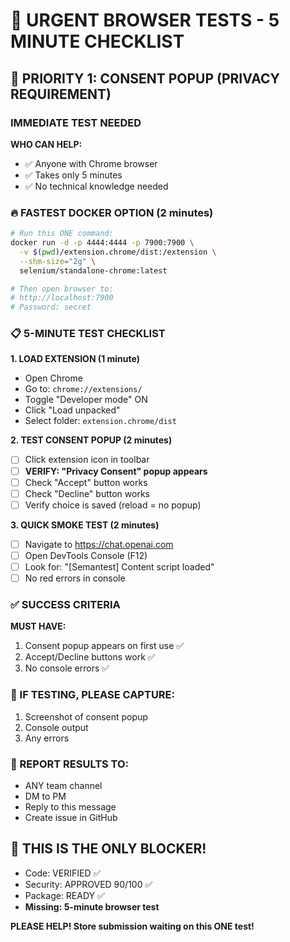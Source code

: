 # 🚨 URGENT BROWSER TESTS - 5 MINUTE CHECKLIST

## 🎯 PRIORITY 1: CONSENT POPUP (PRIVACY REQUIREMENT)

### IMMEDIATE TEST NEEDED

**WHO CAN HELP:**
- ✅ Anyone with Chrome browser
- ✅ Takes only 5 minutes
- ✅ No technical knowledge needed

### 🔥 FASTEST DOCKER OPTION (2 minutes)

```bash
# Run this ONE command:
docker run -d -p 4444:4444 -p 7900:7900 \
  -v $(pwd)/extension.chrome/dist:/extension \
  --shm-size="2g" \
  selenium/standalone-chrome:latest

# Then open browser to:
# http://localhost:7900
# Password: secret
```

### 📋 5-MINUTE TEST CHECKLIST

**1. LOAD EXTENSION (1 minute)**
- Open Chrome
- Go to: `chrome://extensions/`
- Toggle "Developer mode" ON
- Click "Load unpacked"
- Select folder: `extension.chrome/dist`

**2. TEST CONSENT POPUP (2 minutes)**
- [ ] Click extension icon in toolbar
- [ ] **VERIFY: "Privacy Consent" popup appears**
- [ ] Check "Accept" button works
- [ ] Check "Decline" button works
- [ ] Verify choice is saved (reload = no popup)

**3. QUICK SMOKE TEST (2 minutes)**
- [ ] Navigate to https://chat.openai.com
- [ ] Open DevTools Console (F12)
- [ ] Look for: "[Semantest] Content script loaded"
- [ ] No red errors in console

### ✅ SUCCESS CRITERIA

**MUST HAVE:**
1. Consent popup appears on first use ✅
2. Accept/Decline buttons work ✅
3. No console errors ✅

### 📸 IF TESTING, PLEASE CAPTURE:
1. Screenshot of consent popup
2. Console output
3. Any errors

### 🚀 REPORT RESULTS TO:
- ANY team channel
- DM to PM
- Reply to this message
- Create issue in GitHub

## 🔴 THIS IS THE ONLY BLOCKER!

- Code: VERIFIED ✅
- Security: APPROVED 90/100 ✅
- Package: READY ✅
- **Missing: 5-minute browser test**

**PLEASE HELP! Store submission waiting on this ONE test!**